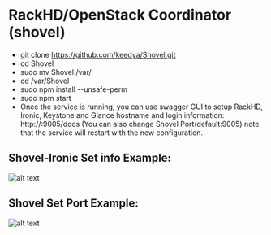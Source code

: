 # RackHD/OpenStack Coordinator (shovel)

- git clone https://github.com/keedya/Shovel.git
- cd Shovel
- sudo mv Shovel /var/
- cd /var/Shovel
- sudo npm install --unsafe-perm
- sudo npm start
- Once the service is running, you can use swagger GUI to setup RackHD, Ironic, Keystone and Glance hostname and login information: http://<Shovel-IP>:9005/docs (You can also change Shovel Port(default:9005) note that the service will restart with the new configuration. 

## Shovel-Ironic Set info Example:

![alt text](https://github.com/keedya/shovel/blob/master/snapshot/ironic_info.png)

## Shovel Set Port Example:

![alt text](https://github.com/keedya/shovel/blob/master/snapshot/shovel_settings.png)

